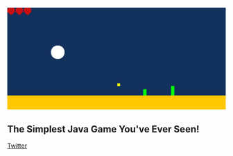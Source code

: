 ![Java Game](Game.jpg)
## The Simplest Java Game You've Ever Seen!
[Twitter](https://twitter.com/caliduseb_hd)
